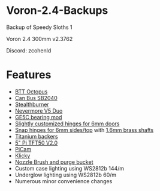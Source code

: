 # Voron-2.4-Backups
Backup of Speedy Sloths 1

Voron 2.4 300mm v2.3762

Discord: zcohenld

# Features
- [BTT Octopus](https://github.com/bigtreetech/BIGTREETECH-OCTOPUS-V1.0)
- [Can Bus SB2040](https://github.com/Mellow-3D/Fly-SB2040)
- [Stealthburner](https://github.com/VoronDesign/Voron-Stealthburner)
- [Nevermore V5 Duo](https://github.com/nevermore3d/Nevermore_Micro)
- [GE5C bearing mod](https://github.com/VoronDesign/VoronUsers/tree/master/printer_mods/hartk1213/Voron2.4_GE5C)
- [Slightly customized hinges for 6mm doors](https://github.com/VoronDesign/VoronUsers/tree/master/printer_mods/randell/Door_Hinges)
- [Snap hinges for 6mm sides/top](https://github.com/VoronDesign/VoronUsers/tree/master/printer_mods/richardjm/snap-latch-2020) with [1.6mm brass shafts](https://www.aliexpress.us/item/2251832721555019.html)
- [Titanium backers](https://github.com/tanaes/whopping_Voron_mods/tree/main/extrusion_backers)
- [5" Pi TFT50 V2.0](https://github.com/bigtreetech/BIGTREETECH-TouchScreenHardware/tree/master/BTT%20Pi%20TFT50%20V2.0%20Github)
- [PiCam](https://github.com/VoronDesign/VoronUsers/tree/master/printer_mods/richardjm/picam-corner)
- [Klicky](https://github.com/jlas1/Klicky-Probe)
- [Nozzle Brush and purge bucket](https://github.com/VoronDesign/VoronUsers/tree/master/orphaned_mods/printer_mods/edwardyeeks/Decontaminator_Purge_Bucket_%26_Nozzle_Scrubber)
- Custom case lighting using WS2812b 144/m
- Underglow lighting using WS2812b 60/m
- Numerous minor convenience changes
